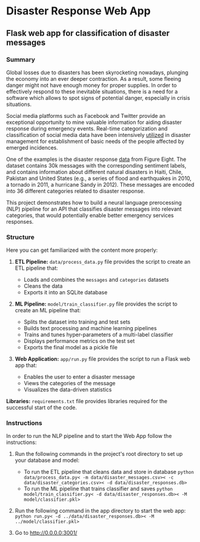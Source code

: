 # Disaster Response Web App
## Flask web app for classification of disaster messages

### Summary
Global losses due to disasters has been skyrocketing nowadays, plunging the economy into an ever deeper contraction. 
As a result, some fleeing danger might not have enough money for proper supplies. 
In order to effectively respond to these inevitable situations, there is a need for a software which allows to spot signs of potential danger, especially in crisis situations. 

Social media platforms such as Facebook and Twitter provide an exceptional opportunity to mine valuable information for aiding disaster response during emergency events.
Real-time categorization and classification of social media data have been intensively [utilized](https://onlinelibrary.wiley.com/doi/abs/10.1002/widm.1366) in disaster management for establishment of basic needs of the people affected by emerged incidences. 

One of the examples is the disaster response [data](https://www.figure-eight.com/dataset/combined-disaster-response-data/) from Figure Eight. 
The dataset contains 30k messages with the corresponding sentiment labels, and contains information about different natural disasters in Haiti, Chile, Pakistan and United States (e.g., a series of flood and earthquakes in 2010, a tornado in 2011, a hurricane Sandy in 2012). These messages are encoded into 36 different categories related to disaster response.

This project demonstrates how to build a neural language prerocessing (NLP) pipeline for an API that classifies disaster messages into relevant categories, that would potentially enable better emergency services responses. 

### Structure
Here you can get familiarized with the content more properly:

1. **ETL Pipeline:** 
`data/process_data.py` file provides the script to create an ETL pipeline that: 
 
    - Loads and combines the `messages` and `categories` datasets
    - Cleans the data
    - Exports it into an SQLite database 
    
2. **ML Pipeline:** 
`model/train_classifier.py` file provides the script to create an ML pipeline that: 

    - Splits the dataset into training and test sets
    - Builds text processing and machine learning pipelines 
    - Trains and tunes hyper-parameters of a multi-label classifier 
    - Displays performance metrics on the test set 
    - Exports the final model as a pickle file 
        
3. **Web Application:** 
`app/run.py` file provides the script to run a Flask web app that: 

    - Enables the user to enter a disaster message
    - Views the categories of the message
    - Visualizes the data-driven statistics 

**Libraries:** `requirements.txt` file provides libraries required for the successful start of the code.


### Instructions
In order to run the NLP pipeline and to start the Web App follow the instructions:

1. Run the following commands in the project's root directory to set up your database and model:

    - To run the ETL pipeline that cleans data and store in database
        `python data/process_data.py< -m data/disaster_messages.csv>< -c data/disaster_categories.csv>< -d data/disaster_responses.db>`
    - To run the ML pipeline that trains classifier and saves
        `python model/train_classifier.py< -d data/disaster_responses.db>< -M model/classifier.pkl>`

2. Run the following command in the app directory to start the web app:
    `python run.py< -d ../data/disaster_responses.db>< -M ../model/classifier.pkl>`

3. Go to http://0.0.0.0:3001/
